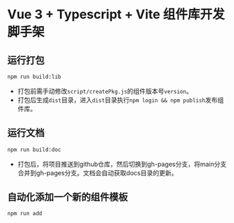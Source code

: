 # Vue 3 + Typescript + Vite 组件库开发脚手架

## 运行打包
```bash
npm run build:lib
```
- 打包前需手动修改`script/createPkg.js`的组件版本号`version`。
- 打包后生成`dist`目录，进入`dist`目录执行`npm login && npm publish`发布组件库。
## 运行文档
```bash
npm run build:doc
```
- 打包后，将项目推送到github仓库，然后切换到gh-pages分支，将main分支合并到gh-pages分支。文档会自动获取docs目录的更新。
## 自动化添加一个新的组件模板
```bash
npm run add
```

